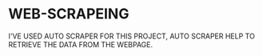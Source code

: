# WEB-SCRAPEING
I'VE USED AUTO SCRAPER FOR THIS PROJECT, AUTO SCRAPER HELP TO RETRIEVE THE DATA FROM THE WEBPAGE.
